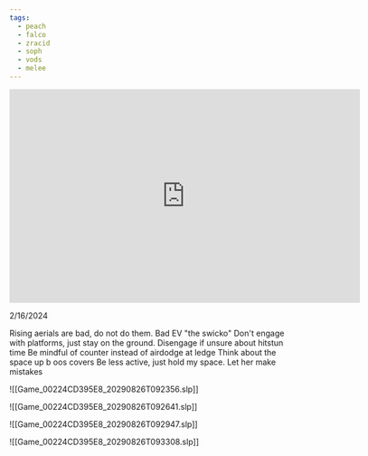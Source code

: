 ```yaml
---
tags:
  - peach
  - falco
  - zracid
  - soph
  - vods
  - melee
---
```

<iframe src="https://player.twitch.tv/?video=2061180578&time=0h54m25s&parent=www.example.com" frameborder="0" allowfullscreen="true" scrolling="no" height="378" width="620"></iframe>


2/16/2024

Rising aerials are bad, do not do them. Bad EV "the swicko"
Don't engage with platforms, just stay on the ground.
Disengage if unsure about hitstun time
Be mindful of counter instead of airdodge at ledge
Think about the space up b oos covers
Be less active, just hold my space. Let her make mistakes


![[Game_00224CD395E8_20290826T092356.slp]]

![[Game_00224CD395E8_20290826T092641.slp]]

![[Game_00224CD395E8_20290826T092947.slp]]

![[Game_00224CD395E8_20290826T093308.slp]]